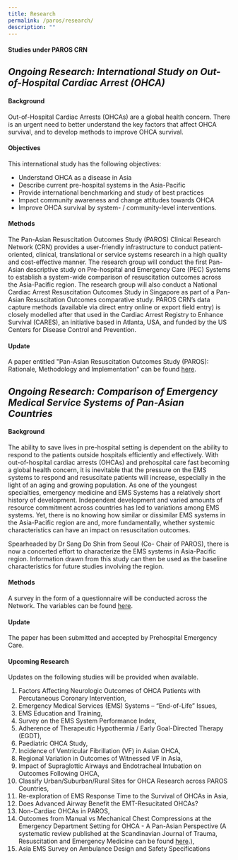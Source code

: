 ```yaml
---
title: Research
permalink: /paros/research/
description: ""
---
```

#### Studies under PAROS CRN

_**Ongoing Research: International Study on Out-of-Hospital Cardiac Arrest (OHCA)**_
------------------------------------------------------------------------------------

#### Background

Out-of-Hospital Cardiac Arrests (OHCAs) are a global health concern. There is an urgent need to better understand the key factors that affect OHCA survival, and to develop methods to improve OHCA survival.

#### Objectives

This international study has the following objectives:

*   Understand OHCA as a disease in Asia
*   Describe current pre-hospital systems in the Asia-Pacific
*   Provide international benchmarking and study of best practices
*   Impact community awareness and change attitudes towards OHCA
*   Improve OHCA survival by system- / community-level interventions.

#### Methods

The Pan-Asian Resuscitation Outcomes Study (PAROS) Clinical Research Network (CRN) provides a user-friendly infrastructure to conduct patient-oriented, clinical, translational or service systems research in a high quality and cost-effective manner. The research group will conduct the first Pan-Asian descriptive study on Pre-hospital and Emergency Care (PEC) Systems to establish a system-wide comparison of resuscitation outcomes across the Asia-Pacific region. The research group will also conduct a National Cardiac Arrest Resuscitation Outcomes Study in Singapore as part of a Pan-Asian Resuscitation Outcomes comparative study. PAROS CRN’s data capture methods (available via direct entry online or export field entry) is closely modelled after that used in the Cardiac Arrest Registry to Enhance Survival (CARES), an initiative based in Atlanta, USA, and funded by the US Centers for Disease Control and Prevention.

#### Update

A paper entitled "Pan-Asian Resuscitation Outcomes Study (PAROS): Rationale, Methodology and Implementation" can be found [here](https://www.scri.edu.sg/wp-content/uploads/2016/06/Pan-Asian-Resuscitation-Outcomes-Study-PAROS_rationale-methodology-and-implementation.pdf).

**_Ongoing Research: Comparison of Emergency Medical Service Systems of Pan-Asian Countries_**
----------------------------------------------------------------------------------------------

#### Background

The ability to save lives in pre-hospital setting is dependent on the ability to respond to the patients outside hospitals efficiently and effectively. With out-of-hospital cardiac arrests (OHCAs) and prehospital care fast becoming a global health concern, it is inevitable that the pressure on the EMS systems to respond and resuscitate patients will increase, especially in the light of an aging and growing population. As one of the youngest specialties, emergency medicine and EMS Systems has a relatively short history of development. Independent development and varied amounts of resource commitment across countries has led to variations among EMS systems. Yet, there is no knowing how similar or dissimilar EMS systems in the Asia-Pacific region are and, more fundamentally, whether systemic characteristics can have an impact on resuscitation outcomes.

Spearheaded by Dr Sang Do Shin from Seoul (Co- Chair of PAROS), there is now a concerted effort to characterize the EMS systems in Asia-Pacific region. Information drawn from this study can then be used as the baseline characteristics for future studies involving the region.

#### Methods

A survey in the form of a questionnaire will be conducted across the Network. The variables can be found [here](https://www.scri.edu.sg/wp-content/uploads/2016/03/6_EMS_your_project_variables.pdf).

#### Update

The paper has been submitted and accepted by Prehospital Emergency Care.  

#### Upcoming Research

Updates on the following studies will be provided when available.

1.  Factors Affecting Neurologic Outcomes of OHCA Patients with Percutaneous Coronary Intervention,
2.  Emergency Medical Services (EMS) Systems – “End-of-Life” Issues,
3.  EMS Education and Training,
4.  Survey on the EMS System Performance Index,
5.  Adherence of Therapeutic Hypothermia / Early Goal-Directed Therapy (EGDT),
6.  Paediatric OHCA Study,
7.  Incidence of Ventricular Fibrillation (VF) in Asian OHCA,
8.  Regional Variation in Outcomes of Witnessed VF in Asia,
9.  Impact of Supraglottic Airways and Endotracheal Intubation on Outcomes Following OHCA,
10.  Classify Urban/Suburban/Rural Sites for OHCA Research across PAROS Countries,
11.  Re-exploration of EMS Response Time to the Survival of OHCAs in Asia,
12.  Does Advanced Airway Benefit the EMT-Resucitated OHCAs?
13.  Non-Cardiac OHCAs in PAROS,
14.  Outcomes from Manual vs Mechanical Chest Compressions at the Emergency Department Setting for OHCA - A Pan-Asian Perspective (A systematic review published at the Scandinavian Journal of Trauma, Resuscitation and Emergency Medicine can be found [here](http://www.sjtrem.com/content/pdf/1757-7241-20-39.pdf).),
15.  Asia EMS Survey on Ambulance Design and Safety Specifications